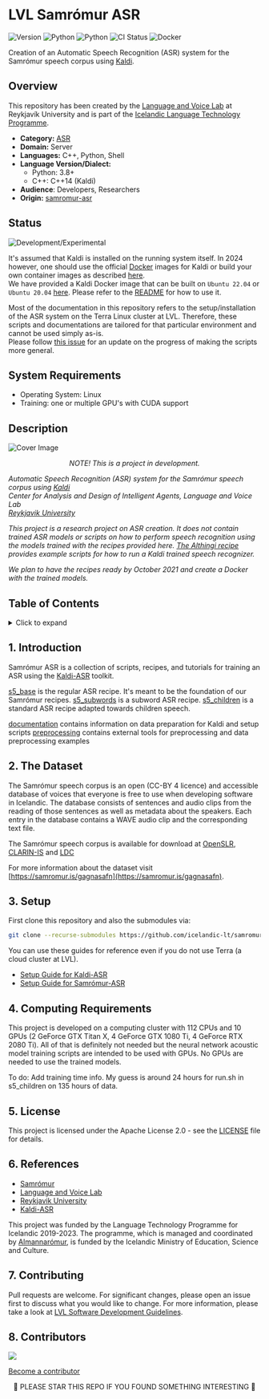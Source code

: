 <!-- omit in toc -->
# LVL Samrómur ASR

![Version](https://img.shields.io/badge/Version-M9_l2-darkviolet)
![Python](https://img.shields.io/badge/python-3.8-blue?logo=python&logoColor=white)
![Python](https://img.shields.io/badge/python-3.9-blue?logo=python&logoColor=white)
![CI Status](https://img.shields.io/badge/CI-[unavailable]-red)
![Docker](https://img.shields.io/badge/Docker-[Kaldi:available]-green)

Creation of an Automatic Speech Recognition (ASR) system for the Samrómur speech corpus using
[Kaldi](http://kaldi-asr.org/doc/about.html).

## Overview

This repository has been created by the [Language and Voice Lab](https://lvl.ru.is/) at Reykjavík University and is
part of the [Icelandic Language Technology Programme](https://github.com/icelandic-lt/icelandic-lt).

- **Category:** [ASR](https://github.com/icelandic-lt/icelandic-lt/blob/main/doc/asr.md)
- **Domain:** Server
- **Languages:** C++, Python, Shell
- **Language Version/Dialect:**
  - Python: 3.8+
  - C++: C++14 (Kaldi)
- **Audience**: Developers, Researchers
- **Origin:** [samromur-asr](https://github.com/cadia-lvl/samromur-asr)

## Status
![Development/Experimental](https://img.shields.io/badge/Experimental-darkviolet)

It's assumed that Kaldi is installed on the running system itself. In 2024 however, one should use the official [Docker](https://hub.docker.com/r/kaldiasr/kaldi/tags) images for Kaldi or build your own container images as described [here](https://github.com/kaldi-asr/kaldi/blob/master/docker/README.md).<br>
We have provided a Kaldi Docker image that can be built on `Ubuntu 22.04` or `Ubuntu 20.04` [here](docker/Dockerfile). Please refer to the [README](docker/README.md) for how to use it.

Most of the documentation in this repository refers to the setup/installation of the ASR system on the Terra Linux cluster at LVL. Therefore, these scripts and documentations are tailored for that particular environment and cannot be used simply as-is.<br>
Please follow [this issue](https://github.com/icelandic-lt/samromur-asr/issues/2) for an update on the progress of making the scripts more general.

## System Requirements
- Operating System: Linux
- Training: one or multiple GPU's with CUDA support

## Description

<img src="https://user-images.githubusercontent.com/9976294/84160937-4042f880-aa5e-11ea-8341-9f1963e0e84e.png" alt="Cover Image" align="center"/>

<p align="center"><i>
  NOTE! This is a project in development.
  
  Automatic Speech Recognition (ASR) system for the Samrómur speech corpus using <a href="http://kaldi-asr.org/doc/">Kaldi</a><br/>
  Center for Analysis and Design of Intelligent Agents, Language and Voice Lab <br/>
  <a href="https://ru.is">Reykjavik University</a>
  
  This project is a research project on ASR creation. It does not contain trained ASR models or scripts on how to perform speech recognition using the models trained with the recipes provided here. [The Althingi recipe](https://github.com/cadia-lvl/kaldi/tree/master/egs/althingi) provides example scripts for how to run a Kaldi trained speech recognizer.
  
  We plan to have the recipes ready by October 2021 and create a Docker with the trained models.
</i></p>

<!-- omit in toc -->
## Table of Contents

<details>
<summary>Click to expand</summary>

- [1. Introduction](#1-introduction)
- [2. The Dataset](#2-the-dataset)
- [3. Setup](#3-setup)
- [4. Computing Requirements](#4-computing)
- [5. License](#5-license)
- [6. References](#6-references)
- [7. Contributing](#7-contributing)
- [8. Contributors](#8-contributors)

</details>

## 1. Introduction

Samrómur ASR is a collection of scripts, recipes, and tutorials for training an ASR using the [Kaldi-ASR](http://kaldi-asr.org/) toolkit.

[s5_base](s5_base/) is the regular ASR recipe. It's meant to be the foundation of our Samrómur recipes.
[s5_subwords](s5_subwords/) is a subword ASR recipe.
[s5_children](s5_children/) is a standard ASR recipe adapted towards children speech.

[documentation](documentation/) contains information on data preparation for Kaldi and setup scripts
[preprocessing](preprocessing/) contains external tools for preprocessing and data preprocessing examples

## 2. The Dataset

The Samrómur speech corpus is an open (CC-BY 4 licence) and accessible database of voices that everyone is free to use when developing software in Icelandic.
The database consists of sentences and audio clips from the reading of those sentences as well as metadata about the speakers. Each entry in the database contains a WAVE audio clip and the corresponding text file.

The Samrómur speech corpus is available for download at [OpenSLR](https://www.openslr.org/112/), [CLARIN-IS](http://hdl.handle.net/20.500.12537/189) and [LDC](https://doi.org/10.35111/thx3-f170)

For more information about the dataset visit [https://samromur.is/gagnasafn](https://samromur.is/gagnasafn).

## 3. Setup

First clone this repository and also the submodules via:

```bash
git clone --recurse-submodules https://github.com/icelandic-lt/samromur-asr.git
```

You can use these guides for reference even if you do not use Terra (a cloud cluster at LVL).

- [Setup Guide for Kaldi-ASR](documentation/setup_kaldi.md)
- [Setup Guide for Samrómur-ASR](documentation/setup_samromur-asr.md)

## 4. Computing Requirements

This project is developed on a computing cluster with 112 CPUs and 10 GPUs (2 GeForce GTX Titan X, 4 GeForce GTX 1080 Ti, 4 GeForce RTX 2080 Ti). All of that is definitely not needed but the neural network acoustic model training scripts are intended to be used with GPUs. No GPUs are needed to use the trained models.

To do: Add training time info. My guess is around 24 hours for run.sh in s5_children on 135 hours of data.

## 5. License

This project is licensed under the Apache License 2.0 - see the [LICENSE](LICENSE) file for details.

## 6. References
- [Samrómur](https://samromur.is/)
- [Language and Voice Lab](https://lvl.ru.is/)
- [Reykjavik University](https://www.ru.is/)
- [Kaldi-ASR](http://kaldi-asr.org/)

This project was funded by the Language Technology Programme for Icelandic 2019-2023. The programme, which is managed and coordinated by [Almannarómur](https://almannaromur.is/), is funded by the Icelandic Ministry of Education, Science and Culture.

## 7. Contributing

Pull requests are welcome. For significant changes, please open an issue first to discuss what you would like to change.
For more information, please take a look at [LVL Software Development Guidelines](https://github.com/cadia-lvl/SoftwareDevelopmentGuidelines).

## 8. Contributors

<a href="https://github.com/cadia-lvl/samromur-asr/graphs/contributors">
  <img src="https://contributors-img.web.app/image?repo=cadia-lvl/samromur-asr" />
</a>
<!-- Made with [contributors-img](https://contributors-img.web.app). -->

[Become a contributor](https://github.com/cadia-lvl/samromur-asr/pulls)

<p align="center">
🌟 PLEASE STAR THIS REPO IF YOU FOUND SOMETHING INTERESTING 🌟
</p>
